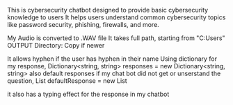 This is cybersecurity chatbot designed to provide basic cybersecurity knowledge to users
It helps users understand common cybersecurity topics like password security, phishing, firewalls, and more.

My Audio is converted to .WAV file
It takes  full path, starting from "C:Users"
OUTPUT Directory: Copy if newer

It allows hyphen if the user has hyphen in their name
Using dictionary for my response, Dictionary<string, string> responses = new Dictionary<string, string>
also default responses if my chat bot did not get or unserstand the question,  List<string> defaultResponse = new List<string>

it also has a typing effect for the response in my chatbot
